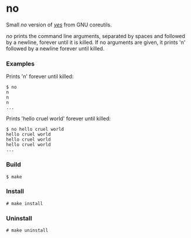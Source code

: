 # no

Small _no_ version of [_yes_](https://www.gnu.org/software/coreutils/manual/html_node/yes-invocation.html) from GNU coreutils.

_no_ prints the command line arguments, separated by spaces and followed by a newline, forever until it is killed. If no arguments are given, it prints 'n' followed by a newline forever until killed.

### Examples

Prints 'n' forever until killed:

```
$ no
n
n
n
...
```

Prints 'hello cruel world' forever until killed:

```
$ no hello cruel world
hello cruel world
hello cruel world
hello cruel world
...
```

### Build

```
$ make
```

### Install

```
# make install
```

### Uninstall

```
# make uninstall
```
